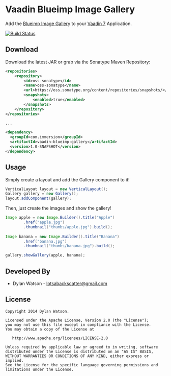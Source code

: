 Vaadin Blueimp Image Gallery
=======================

Add the [Blueimp Image Gallery][1] to your [Vaadin 7][2] Application.

[![Build Status](https://travis-ci.org/lotsabackscatter/vaadin-blueimp-gallery.svg?branch=master)](https://travis-ci.org/lotsabackscatter/vaadin-blueimp-gallery)

Download
--------

Download the latest JAR or grab via the Sonatype Maven Repository:
```xml
<repositories>
    <repository>
        <id>oss-sonatype</id>
        <name>oss-sonatype</name>
        <url>https://oss.sonatype.org/content/repositories/snapshots/</url>
        <snapshots>
            <enabled>true</enabled>
        </snapshots>
    </repository>
</repositories>

...

<dependency>
  <groupId>com.immersion</groupId>
  <artifactId>vaadin-blueimp-gallery</artifactId>
  <version>1.0-SNAPSHOT</version>
</dependency>
```

Usage
--------

Simply create a layout and add the Gallery component to it!
```java
VerticalLayout layout = new VerticalLayout();
Gallery gallery = new Gallery();
layout.addComponent(gallery);
```
Then, just create the images and show the gallery!
```java
Image apple = new Image.Builder().title("Apple")
        .href("apple.jpg")
        .thumbnail("thumbs/apple.jpg").build();
        
Image banana = new Image.Builder().title("Banana")
        .href("banana.jpg")
        .thumbnail("thumbs/banana.jpg").build();        

gallery.showGallery(apple, banana);
```

Developed By
--------

* Dylan Watson - <lotsabackscatter@gmail.com>

License
--------

    Copyright 2014 Dylan Watson.

    Licensed under the Apache License, Version 2.0 (the "License");
    you may not use this file except in compliance with the License.
    You may obtain a copy of the License at

       http://www.apache.org/licenses/LICENSE-2.0

    Unless required by applicable law or agreed to in writing, software
    distributed under the License is distributed on an "AS IS" BASIS,
    WITHOUT WARRANTIES OR CONDITIONS OF ANY KIND, either express or implied.
    See the License for the specific language governing permissions and
    limitations under the License.


 [1]: https://github.com/blueimp/Gallery
 [2]: https://vaadin.com/home
